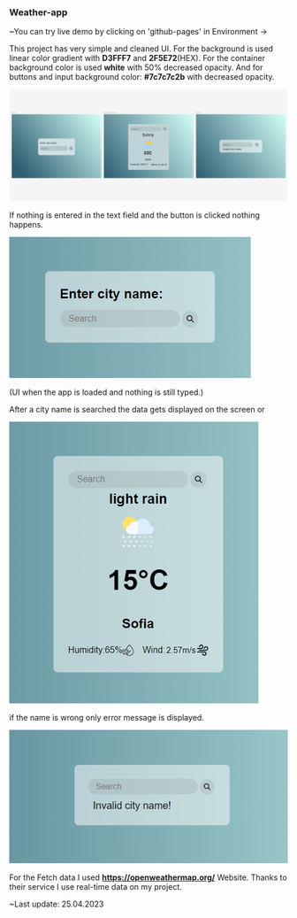 ### Weather-app

~You can try live demo by clicking on 'github-pages' in Environment ->

This project has very simple and cleaned UI.
For the background is used linear color gradient with **D3FFF7** and **2F5E72**(HEX).
For the container background color is used **white** with  50% decreased opacity.
And for buttons and input background color: **#7c7c7c2b** with decreased opacity.

![weather-app-UI](img/weathe-app-UI.png)


If nothing is entered in the text field and the button is clicked nothing happens.

![weather-app-intro](img/intro.png)

(UI when the app is loaded and nothing is still typed.)

After a city name is searched the data gets displayed on the screen or 

![weather-app-preview](img/weather-app.png)

if the name is wrong only error message is displayed.

![weather-app-error](img/error.png)

For the Fetch data I used **https://openweathermap.org/** Website.
Thanks to their service I use real-time data on my project.

~Last update: 25.04.2023
